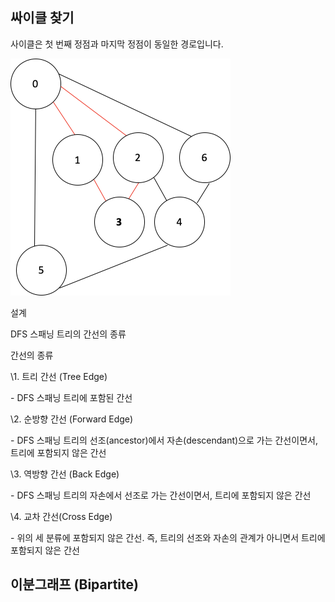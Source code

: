 ## 싸이클 찾기 

사이클은 첫 번째 정점과 마지막 정점이 동일한 경로입니다.

<img src="../images/image-20210722145515867.png" alt="image-20210722145515867" style="zoom:50%;" /> 





설계

DFS 스패닝 트리의 간선의 종류





간선의 종류 

\1. 트리 간선 (Tree Edge)

 \- DFS 스패닝 트리에 포함된 간선

 

\2. 순방향 간선 (Forward Edge)

 \- DFS 스패닝 트리의 선조(ancestor)에서 자손(descendant)으로 가는 간선이면서, 트리에 포함되지 않은 간선

 

\3. 역방향 간선 (Back Edge)

 \- DFS 스패닝 트리의 자손에서 선조로 가는 간선이면서, 트리에 포함되지 않은 간선

 

\4. 교차 간선(Cross Edge)

 \- 위의 세 분류에 포함되지 않은 간선. 즉, 트리의 선조와 자손의 관계가 아니면서 트리에 포함되지 않은 간선

 







## 이분그래프 (Bipartite)